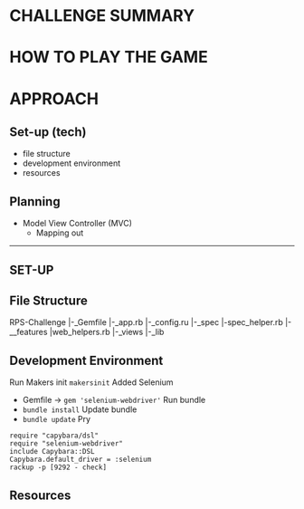 # CHALLENGE SUMMARY


# HOW TO PLAY THE GAME



# APPROACH

## Set-up (tech)
- file structure
- development environment
- resources

## Planning
- Model View Controller (MVC)
  - Mapping out

***
## SET-UP
## File Structure
RPS-Challenge
|-_Gemfile
|-_app.rb
|-_config.ru
|-_spec
  |-spec_helper.rb
  |-\__features
    |web_helpers.rb
|-_views
|-_lib

## Development Environment
Run Makers init
`makersinit`
Added Selenium
- Gemfile -> `gem 'selenium-webdriver'`
Run bundle
- `bundle install`
Update bundle
- `bundle update`
Pry
~~~~
require "capybara/dsl"
require "selenium-webdriver"
include Capybara::DSL
Capybara.default_driver = :selenium
rackup -p [9292 - check]
~~~~

## Resources
